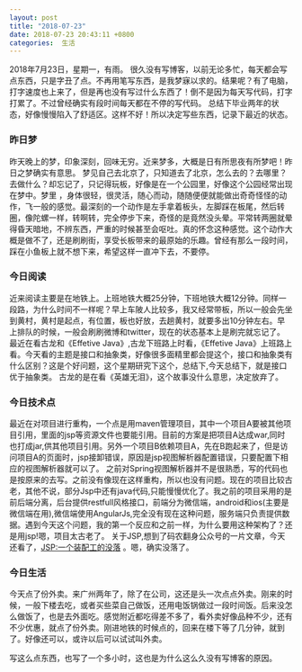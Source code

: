 ```yaml
---
layout: post
title: "2018-07-23"
date: 2018-07-23 20:43:11 +0800
categories:  生活
---
```


2018年7月23日，星期一，有雨。
很久没有写博客，以前无论多忙，每天都会写点东西，只是字丑了点。不再用笔写东西，是我梦寐以求的。结果呢？有了电脑，打字速度也上来了，但是再也没有写过什么东西了！倒不是因为每天写代码，打字打累了。不过曾经确实有段时间每天都在不停的写代码。
总结下毕业两年的状态，好像慢慢陷入了舒适区。这样不好！所以决定写些东西，记录下最近的状态。
### 昨日梦
昨天晚上的梦，印象深刻，回味无穷。近来梦多，大概是日有所思夜有所梦吧！昨日之梦确实有意思。 梦见自己去北京了，只知道去了北京，怎么去的？去哪里？去做什么？却忘记了，只记得玩板，好像是在一个公园里，好像这个公园经常出现在梦中。梦里 ，身体很轻，很灵活，随心而动，随随便便就能做出奇奇怪怪的动作，飞一般的感觉。最深刻的一个动作是左手拿着板头，左脚踩在板尾，然后转圈，像陀螺一样，转啊转，完全停步下来，奇怪的是竟然没头晕。平常转两圈就晕得昏天暗地，不辨东西，严重的时候甚至会呕吐。真的怀念这种感觉。这个动作大概是做不了，还是刷刷街，享受长板带来的最原始的乐趣。曾经有那么一段时间，踩在小鱼板上就不想下来，希望这样一直冲下去，不要停。
### 今日阅读
近来阅读主要是在地铁上。上班地铁大概25分钟，下班地铁大概12分钟。同样一段路，为什么时间不一样呢？早上车陂人比较多，我又经常带板，所以一般会先坐到黄村，黄村是起点，有位置，板也好放，去趟黄村，就要多出10分钟左右。早上排队的时候，一般会刷刷微博和twitter，现在的状态基本上是刷完就忘记了。
最近在看古龙和《Effetive Java》,古龙下班路上时看，《Effetive Java》上班路上看。今天看的主题是接口和抽象类，好像很多面精里都会提这个，接口和抽象类有什么区别？这是个好问题，这个星期研究下这个，总结下,今天总结下，就是接口优于抽象类。
古龙的是在看《英雄无泪》，这个故事没什么意思，决定放弃了。
### 今日技术点
最近在对项目进行重构，一个点是用maven管理项目，其中一个项目A要被其他项目引用，里面的jsp等资源文件也要能引用。目前的方案是把项目A达成war,同时也打成jar,供其他项目引用。另外一个项目B依赖项目A，先在B跑起来了，但是访问项目A的页面时，jsp接卸错误，原因是jsp视图解析器配置错误，只要配置下相应的视图解析器就可以了。
之前对Spring视图解析器并不是很熟悉，写的代码也是按原来的去写。之前没有像现在这样重构，所以也没有问题。现在的项目比较古老，其他不说，部分Jsp中还有java代码,只能慢慢优化了。我之前的项目采用的是前后端分离，后台提供restfull风格接口，前端分为微信端，android和ios(主要是微信端在用),微信端使用AngularJs,完全没有现在这种问题，服务端只负责提供数据。遇到今天这个问题，我的第一个反应和之前一样，为什么要用这种架构了？还是用jsp!嗯，项目太古老了。
关于JSP,想到了码农翻身公众号的一片文章，今天还看了，[JSP:一个装配工的没落](https://mp.weixin.qq.com/s?__biz=MzAxOTc0NzExNg==&mid=2665513417&idx=1&sn=f0cb88ff56e47acef1b3d378911073c4&chksm=80d6798ab7a1f09cd79c1e7caec1ebbf325ead0cd60a657c050db3231c1cc62e7f87dff84b6e&scene=21#wechat_redirect) 。嗯，确实没落了。

### 今日生活
今天点了份外卖。来广州两年了，除了在公司，这还是头一次点点外卖。刚来的时候，一般下楼去吃，或者买些菜自己做饭，还用电饭锅做过一段时间饭。后来没怎么做饭了，也是去外面吃。感觉附近都吃得差不多了，看外卖好像品种不少，还有不少优惠，就点了份外卖。刚进地铁的时候点的，回来在楼下等了几分钟，就到了。好像还可以，或许以后可以试试叫外卖。

写这么点东西，也写了一个多小时，这也是为什么这么久没有写博客的原因。



